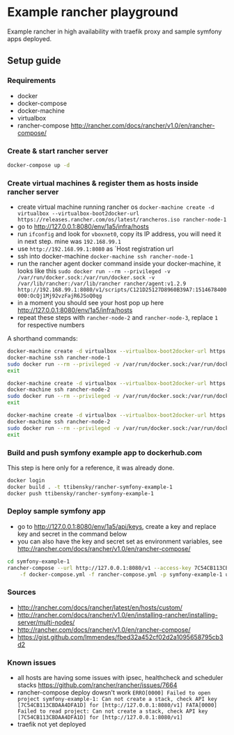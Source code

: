 # Example rancher playground

Example rancher in high availability with traefik proxy and sample symfony apps deployed.

## Setup guide

### Requirements

- docker
- docker-compose
- docker-machine
- virtualbox
- rancher-compose http://rancher.com/docs/rancher/v1.0/en/rancher-compose/

### Create & start rancher server

```bash
docker-compose up -d
```

### Create virtual machines & register them as hosts inside rancher server

- create virtual machine running rancher os `docker-machine create -d virtualbox --virtualbox-boot2docker-url https://releases.rancher.com/os/latest/rancheros.iso rancher-node-1`
- go to http://127.0.0.1:8080/env/1a5/infra/hosts
- run `ifconfig` and look for `vboxnet0`, copy its IP address, you will need it in next step. mine was `192.168.99.1`
- use `http://192.168.99.1:8080` as `Host registration url
- ssh into docker-machine `docker-machine ssh rancher-node-1`
- run the rancher agent docker command inside your docker-machine, it looks like this `sudo docker run --rm --privileged -v /var/run/docker.sock:/var/run/docker.sock -v /var/lib/rancher:/var/lib/rancher rancher/agent:v1.2.9 http://192.168.99.1:8080/v1/scripts/C121D25127D8960B39A7:1514678400000:OcQj1Mj92vzFajR6JSoQ0qg`
- in a moment you should see your host pop up here http://127.0.0.1:8080/env/1a5/infra/hosts
- repeat these steps with `rancher-node-2` and `rancher-node-3`, replace `1` for respective numbers

A shorthand commands:

```bash
docker-machine create -d virtualbox --virtualbox-boot2docker-url https://releases.rancher.com/os/latest/rancheros.iso rancher-node-1
docker-machine ssh rancher-node-1
sudo docker run --rm --privileged -v /var/run/docker.sock:/var/run/docker.sock -v /var/lib/rancher:/var/lib/rancher rancher/agent:v1.2.9 http://192.168.99.1:8080/v1/scripts/C121D25127D8960B39A7:1514678400000:OcQj1Mj92vzFajR6JSoQ0qg
exit

docker-machine create -d virtualbox --virtualbox-boot2docker-url https://releases.rancher.com/os/latest/rancheros.iso rancher-node-2
docker-machine ssh rancher-node-2
sudo docker run --rm --privileged -v /var/run/docker.sock:/var/run/docker.sock -v /var/lib/rancher:/var/lib/rancher rancher/agent:v1.2.9 http://192.168.99.1:8080/v1/scripts/C121D25127D8960B39A7:1514678400000:OcQj1Mj92vzFajR6JSoQ0qg
exit

docker-machine create -d virtualbox --virtualbox-boot2docker-url https://releases.rancher.com/os/latest/rancheros.iso rancher-node-2
docker-machine ssh rancher-node-2
sudo docker run --rm --privileged -v /var/run/docker.sock:/var/run/docker.sock -v /var/lib/rancher:/var/lib/rancher rancher/agent:v1.2.9 http://192.168.99.1:8080/v1/scripts/C121D25127D8960B39A7:1514678400000:OcQj1Mj92vzFajR6JSoQ0qg
exit
```

### Build and push symfony example app to dockerhub.com

This step is here only for a reference, it was already done.

```bash
docker login
docker build . -t ttibensky/rancher-symfony-example-1
docker push ttibensky/rancher-symfony-example-1
```

### Deploy sample symfony app

- go to http://127.0.0.1:8080/env/1a5/api/keys, create a key and replace key and secret in the command below
- you can also have the key and secret set as environment variables, see http://rancher.com/docs/rancher/v1.0/en/rancher-compose/

```bash
cd symfony-example-1
rancher-compose --url http://127.0.0.1:8080/v1 --access-key 7C54CB113CBDAA4DFA1D --secret-key b3PVS8emjJj3CFqDaW3agY7mwV4wx6WJRLWRoKdR \
    -f docker-compose.yml -f rancher-compose.yml -p symfony-example-1 up -d --force-upgrade --confirm-upgrade
```

### Sources

- http://rancher.com/docs/rancher/latest/en/hosts/custom/
- http://rancher.com/docs/rancher/v1.0/en/installing-rancher/installing-server/multi-nodes/
- http://rancher.com/docs/rancher/v1.0/en/rancher-compose/
- https://gist.github.com/lmmendes/fbed32a452cf02d2a1095658795cb3d2

### Known issues

- all hosts are having some issues with ipsec, healthcheck and scheduler stacks https://github.com/rancher/rancher/issues/7664
- rancher-compose deploy dowsn't work `ERRO[0000] Failed to open project symfony-example-1: Can not create a stack, check API key [7C54CB113CBDAA4DFA1D] for [http://127.0.0.1:8080/v1]
                                       FATA[0000] Failed to read project: Can not create a stack, check API key [7C54CB113CBDAA4DFA1D] for [http://127.0.0.1:8080/v1]`
- traefik not yet deployed
